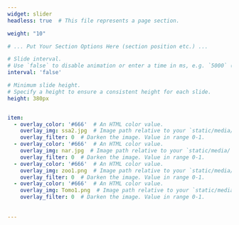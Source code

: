 ```yaml
---
widget: slider
headless: true  # This file represents a page section.

weight: "10"

# ... Put Your Section Options Here (section position etc.) ...

# Slide interval.
# Use `false` to disable animation or enter a time in ms, e.g. `5000` (5s).
interval: 'false'

# Minimum slide height.
# Specify a height to ensure a consistent height for each slide.
height: 380px


item:
  - overlay_color: '#666'  # An HTML color value.
    overlay_img: ssa2.jpg  # Image path relative to your `static/media/` folder
    overlay_filter: 0  # Darken the image. Value in range 0-1. 
  - overlay_color: '#666'  # An HTML color value.
    overlay_img: nar.jpg  # Image path relative to your `static/media/` folder
    overlay_filter: 0  # Darken the image. Value in range 0-1.  
  - overlay_color: '#666'  # An HTML color value.
    overlay_img: zoo1.png  # Image path relative to your `static/media/` folder
    overlay_filter: 0  # Darken the image. Value in range 0-1.
  - overlay_color: '#666'  # An HTML color value.
    overlay_img: Tomo1.png  # Image path relative to your `static/media/` folder
    overlay_filter: 0  # Darken the image. Value in range 0-1.
  
    
---
```


